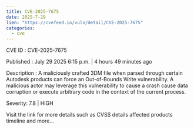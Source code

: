 ```yaml
--- 
title: CVE-2025-7675
date: 2025-7-29
lien: "https://cvefeed.io/vuln/detail/CVE-2025-7675"
categories:
  - cve
---
```


CVE ID : CVE-2025-7675

Published :  July 29
2025
6:15 p.m. | 4 hours
49 minutes ago

Description : A maliciously crafted 3DM file
when parsed through certain Autodesk products
can force an Out-of-Bounds Write vulnerability. A malicious actor may leverage this vulnerability to cause a crash
cause data corruption
or execute arbitrary code in the context of the current process.

Severity: 7.8 | HIGH

Visit the link for more details
such as CVSS details
affected products
timeline
and more...
